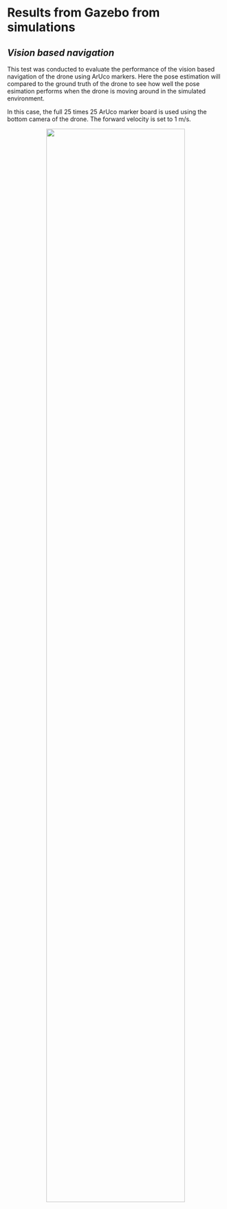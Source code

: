 # Results from Gazebo from simulations
## _Vision based navigation_

This test was conducted to evaluate the performance of the vision based navigation of the drone using ArUco markers. Here the pose estimation will compared to the ground truth of the drone to see how well the pose esimation performs when the drone is moving around in the simulated environment. 

In this case, the full 25 times 25 ArUco marker board is used using the bottom camera of the drone. The forward velocity is set to 1 m/s.  

<p align="center">
  <img src="vision_navigation_full_marker_board_vel_1.0.gif" 
  width="80%">
</p>